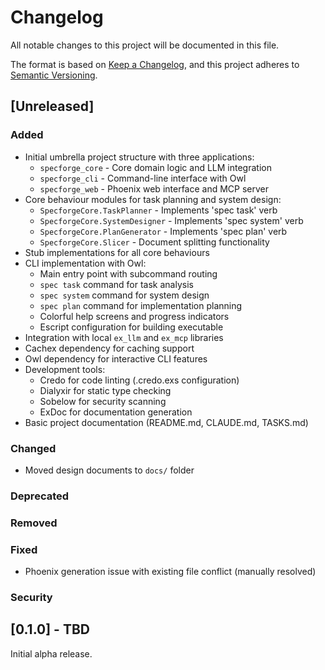 # Changelog

All notable changes to this project will be documented in this file.

The format is based on [Keep a Changelog](https://keepachangelog.com/en/1.0.0/),
and this project adheres to [Semantic Versioning](https://semver.org/spec/v2.0.0.html).

## [Unreleased]

### Added
- Initial umbrella project structure with three applications:
  - `specforge_core` - Core domain logic and LLM integration
  - `specforge_cli` - Command-line interface with Owl
  - `specforge_web` - Phoenix web interface and MCP server
- Core behaviour modules for task planning and system design:
  - `SpecforgeCore.TaskPlanner` - Implements 'spec task' verb
  - `SpecforgeCore.SystemDesigner` - Implements 'spec system' verb
  - `SpecforgeCore.PlanGenerator` - Implements 'spec plan' verb
  - `SpecforgeCore.Slicer` - Document splitting functionality
- Stub implementations for all core behaviours
- CLI implementation with Owl:
  - Main entry point with subcommand routing
  - `spec task` command for task analysis
  - `spec system` command for system design
  - `spec plan` command for implementation planning
  - Colorful help screens and progress indicators
  - Escript configuration for building executable
- Integration with local `ex_llm` and `ex_mcp` libraries
- Cachex dependency for caching support
- Owl dependency for interactive CLI features
- Development tools:
  - Credo for code linting (.credo.exs configuration)
  - Dialyxir for static type checking
  - Sobelow for security scanning
  - ExDoc for documentation generation
- Basic project documentation (README.md, CLAUDE.md, TASKS.md)

### Changed
- Moved design documents to `docs/` folder

### Deprecated

### Removed

### Fixed
- Phoenix generation issue with existing file conflict (manually resolved)

### Security

## [0.1.0] - TBD

Initial alpha release.